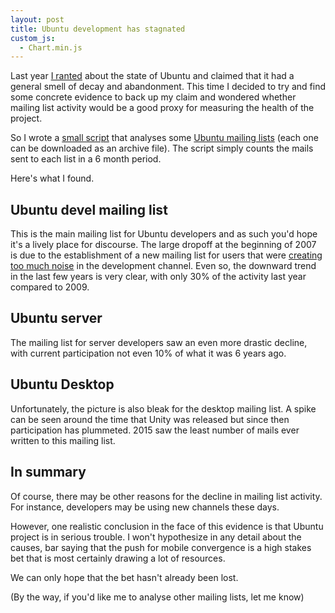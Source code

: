 ```yaml
---
layout: post
title: Ubuntu development has stagnated
custom_js:
  - Chart.min.js
---
```


Last year [I ranted](http://blog.kittysplit.com/goodbye-ubuntu/) about the state of Ubuntu and claimed that it had a general smell of decay and abandonment. This time I decided to try and find some concrete evidence to back up my claim and wondered whether mailing list activity would be a good proxy for measuring the health of the project.

So I wrote a [small script](https://github.com/caspii/analyse-mailing-list) that analyses some [Ubuntu mailing lists](https://lists.ubuntu.com/) (each one can be downloaded as an archive file). The script simply counts the mails sent to each list in a 6 month period.

Here's what I found.

## Ubuntu devel mailing list

This is the main mailing list for Ubuntu developers and as such you'd hope it's a lively place for discourse. The large dropoff at the beginning of 2007 is due to the establishment of a new mailing list for users that were [creating too much noise](https://lists.ubuntu.com/archives/ubuntu-devel/2006-December/023022.html) in the development channel. Even so, the downward trend in the last few years is very clear, with only 30% of the activity last year compared to 2009.

<canvas id="ubuntuDevel" width="600" height="300"></canvas>

## Ubuntu server

The mailing list for server developers saw an even more drastic decline, with current participation not even 10% of what it was 6 years ago.

<canvas id="ubuntuServer" width="600" height="300"></canvas>

## Ubuntu Desktop

Unfortunately, the picture is also bleak for the desktop mailing list. A spike can be seen around the time that Unity was released but since then participation has plummeted. 2015 saw the least number of mails ever written to this mailing list.

<canvas id="ubuntuDesktop" width="600" height="300"></canvas>

## In summary

Of course, there may be other reasons for the decline in mailing list activity. For instance, developers may be using new channels these days.

However, one realistic conclusion in the face of this evidence is that Ubuntu project is in serious trouble. I won't hypothesize in any detail about the causes, bar saying that the push for mobile convergence is a high stakes bet that is most certainly drawing a lot of resources.

We can only hope that the bet hasn't already been lost.

(By the way, if you'd like me to analyse other mailing lists, let me know)

<script>
//-----------------
//--Ubuntu Devel
//-----------------
var ctx = $("#ubuntuDevel").get(0).getContext("2d");
var data = {
    labels: ["2004-H2", "2005-H1", "2005-H2", "2006-H1", "2006-H2", "2007-H1", "2007-H2", "2008-H1", "2008-H2", "2009-H1", "2009-H2", "2010-H1", "2010-H2", "2011-H1", "2011-H2", "2012-H1", "2012-H2", "2013-H1", "2013-H2", "2014-H1", "2014-H2", "2015-H1", "2015-H2"],
    datasets: [
        {
            label: "Number of mails",
            fillColor: "rgba(220,220,220,0.5)",
            strokeColor: "#dd4814",
            pointColor: "rgba(220,220,220,1)",
            pointStrokeColor: "#fff",
            pointHighlightFill: "#fff",
            pointHighlightStroke: "rgba(220,220,220,1)",
            data: [2852, 5662,5513,5016,4098,758,1028,788,1412,1361,1460,1081,1324,1317,994,859,815,1147,509,443,207,210,255]
        }
    ]
};
var myLineChart = new Chart(ctx).Bar(data, {
    scaleShowLabels: true,
    barValueSpacing : 2,
});

//-----------------
//--Ubuntu Server
//-----------------
var ctx = $("#ubuntuServer").get(0).getContext("2d");
var data = {
    labels: ["2005-H2", "2006-H1", "2006-H2", "2007-H1", "2007-H2", "2008-H1", "2008-H2", "2009-H1", "2009-H2", "2010-H1", "2010-H2", "2011-H1", "2011-H2", "2012-H1", "2012-H2", "2013-H1", "2013-H2", "2014-H1", "2014-H2", "2015-H1", "2015-H2"],
    datasets: [
        {
            label: "Number of mails",
            fillColor: "rgba(220,220,220,0.5)",
            strokeColor: "#dd4814",
            pointColor: "rgba(220,220,220,1)",
            pointStrokeColor: "#fff",
            pointHighlightFill: "#fff",
            pointHighlightStroke: "rgba(220,220,220,1)",
            data: [18,188,131,166,577,786,649,533,553,804,545,808,282,305,117,204,125,121,106,66,62]
        }
    ]
};
var myLineChart = new Chart(ctx).Bar(data, {
    scaleShowLabels: true,
    barValueSpacing : 2,
});

//-----------------
//--Ubuntu Desktop
//-----------------
var ctx = $("#ubuntuDesktop").get(0).getContext("2d");
var data = {
    labels: ["2005-H1", "2005-H2", "2006-H1", "2006-H2", "2007-H1", "2007-H2", "2008-H1", "2008-H2", "2009-H1", "2009-H2", "2010-H1", "2010-H2", "2011-H1", "2011-H2", "2012-H1", "2012-H2", "2013-H1", "2013-H2", "2014-H1", "2014-H2", "2015-H1", "2015-H2"],
    datasets: [
        {
            label: "Number of mails",
            fillColor: "rgba(220,220,220,0.5)",
            strokeColor: "#dd4814",
            pointColor: "rgba(220,220,220,1)",
            pointStrokeColor: "#fff",
            pointHighlightFill: "#fff",
            pointHighlightStroke: "rgba(220,220,220,1)",
            data: [4, 143,591,229,145,209,267,297,243,245,217,132,412,439,304,255,132,132,125,88,59,96
],        }
    ]
};
var myLineChart = new Chart(ctx).Bar(data, {
    scaleShowLabels: true,
    barValueSpacing : 6,
});

</script>
